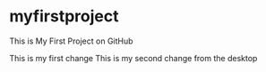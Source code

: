 # myfirstproject
This is My First Project on GitHub

This is my first change
This is my second change from the desktop
